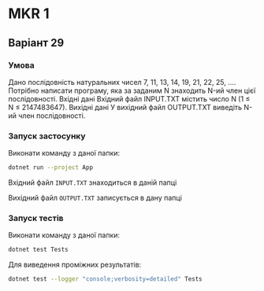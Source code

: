 # MKR 1
## Варіант 29
### Умова
Дано послідовність натуральних чисел 7, 11, 13, 14, 19, 21, 22, 25, ….
Потрібно написати програму, яка за заданим N знаходить N-ий член цієї послідовності.
Вхідні дані
Вхідний файл INPUT.TXT містить число N (1 ≤ N ≤ 2147483647).
Вихідні дані
У вихідний файл OUTPUT.TXT виведіть N-ий член послідовності.
### Запуск застосунку
Виконати команду з даної папки:
```bash
dotnet run --project App
```
Вхідний файл `INPUT.TXT` знаходиться в даній папці

Вихідний файл `OUTPUT.TXT` записується в дану папці

### Запуск тестів
Виконати команду з даної папки:
```bash
dotnet test Tests
```
Для виведення проміжних результатів:
```bash
dotnet test --logger "console;verbosity=detailed" Tests
```